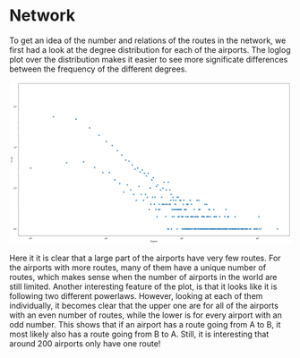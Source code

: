 # Network

To get an idea of the number and relations of the routes in the network, we first had a look at the degree distribution for each of the airports.
The loglog plot over the distribution makes it easier to see more significate differences between the frequency of the different degrees.

![Powerlaw plot of the degree distribution](images/powerlawplot.png)

Here it it is clear that a large part of the airports have very few routes.
For the airports with more routes, many of them have a unique number of routes, which makes sense when the number of airports in the world are still limited.
Another interesting feature of the plot, is that it looks like it is following two different powerlaws.
However, looking at each of them individually, it becomes clear that the upper one are for all of the airports with an even number of routes, while the lower is for every airport with an odd number.
This shows that if an airport has a route going from A to B, it most likely also has a route going from B to A.
Still, it is interesting that around 200 airports only have one route!
